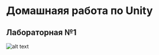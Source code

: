# Домашнаяя работа по Unity
## Лабораторная №1


![alt text](https://upload.wikimedia.org/wikipedia/ru/7/7d/RSVPU_emblem.jpg)
